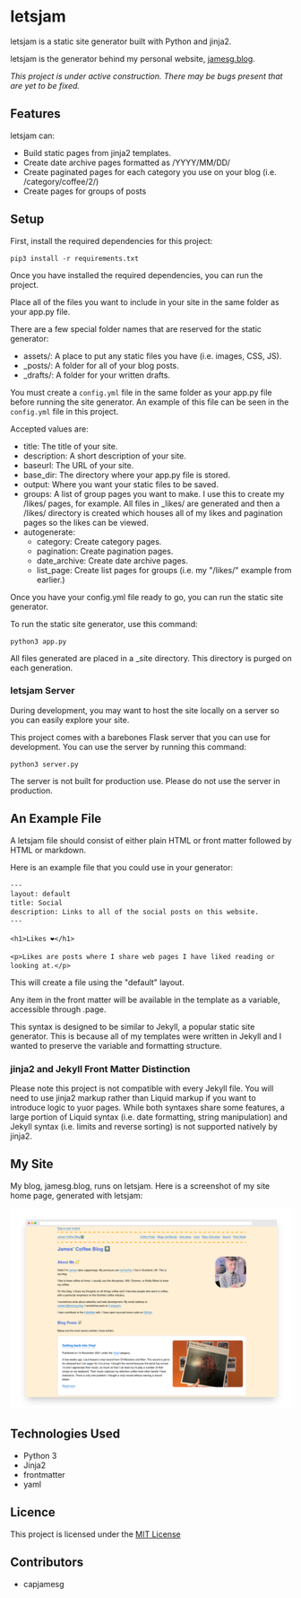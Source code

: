 # letsjam

letsjam is a static site generator built with Python and jinja2.

letsjam is the generator behind my personal website, [jamesg.blog](https://jamesg.blog).

*This project is under active construction. There may be bugs present that are yet to be fixed.*

## Features

letsjam can:

- Build static pages from jinja2 templates.
- Create date archive pages formatted as /YYYY/MM/DD/
- Create paginated pages for each category you use on your blog (i.e. /category/coffee/2/)
- Create pages for groups of posts

## Setup

First, install the required dependencies for this project:

    pip3 install -r requirements.txt

Once you have installed the required dependencies, you can run the project.

Place all of the files you want to include in your site in the same folder as your app.py file.

There are a few special folder names that are reserved for the static generator:

- assets/: A place to put any static files you have (i.e. images, CSS, JS).
- _posts/: A folder for all of your blog posts.
- _drafts/: A folder for your written drafts.

You must create a `config.yml` file in the same folder as your app.py file before running the site generator. An example of this file can be seen in the `config.yml` file in this project.

Accepted values are:

- title: The title of your site.
- description: A short description of your site.
- baseurl: The URL of your site.
- base_dir: The directory where your app.py file is stored.
- output: Where you want your static files to be saved.
- groups: A list of group pages you want to make. I use this to create my /likes/ pages, for example. All files in _likes/ are generated and then a /likes/ directory is created which houses all of my likes and pagination pages so the likes can be viewed.
- autogenerate:
    - category: Create category pages.
    - pagination: Create pagination pages.
    - date_archive: Create date archive pages.
    - list_page: Create list pages for groups (i.e. my "/likes/" example from earlier.)

Once you have your config.yml file ready to go, you can run the static site generator.

To run the static site generator, use this command:

    python3 app.py

All files generated are placed in a _site directory. This directory is purged on each generation.

### letsjam Server

During development, you may want to host the site locally on a server so you can easily explore your site.

This project comes with a barebones Flask server that you can use for development. You can use the server by running this command:

    python3 server.py

The server is not built for production use. Please do not use the server in production.

## An Example File

A letsjam file should consist of either plain HTML or front matter followed by HTML or markdown.

Here is an example file that you could use in your generator:

    ---
    layout: default
    title: Social
    description: Links to all of the social posts on this website.
    ---

    <h1>Likes ❤️</h1>

    <p>Likes are posts where I share web pages I have liked reading or looking at.</p>

This will create a file using the "default" layout.

Any item in the front matter will be available in the template as a variable, accessible through .page.

This syntax is designed to be similar to Jekyll, a popular static site generator. This is because all of my templates were written in Jekyll and I wanted to preserve the variable and formatting structure.

### jinja2 and Jekyll Front Matter Distinction

Please note this project is not compatible with every Jekyll file. You will need to use jinja2 markup rather than Liquid markup if you want to introduce logic to yuor pages. While both syntaxes share some features, a large portion of Liquid syntax (i.e. date formatting, string manipulation) and Jekyll syntax (i.e. limits and reverse sorting) is not supported natively by jinja2.

## My Site

My blog, jamesg.blog, runs on letsjam. Here is a screenshot of my site home page, generated with letsjam:

![My website home page](screenshot.png)

## Technologies Used

- Python 3
- Jinja2
- frontmatter
- yaml

## Licence

This project is licensed under the [MIT License](LICENSE)

## Contributors

- capjamesg